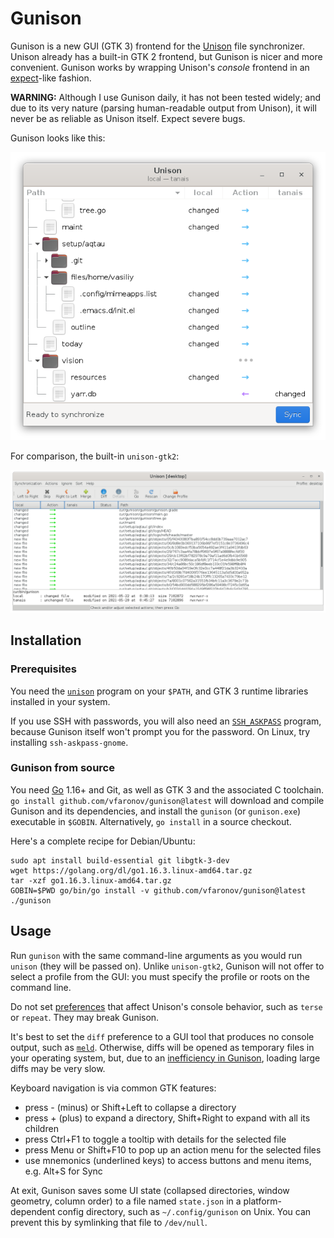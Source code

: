 # Gunison

Gunison is a new GUI (GTK 3) frontend for the [Unison][] file synchronizer.
Unison already has a built-in GTK 2 frontend, but Gunison is nicer and more
convenient. Gunison works by wrapping Unison's *console* frontend
in an [expect][]-like fashion.

**WARNING:** Although I use Gunison daily, it has not been tested widely; and
due to its very nature (parsing human-readable output from Unison), it will
never be as reliable as Unison itself. Expect severe bugs.

Gunison looks like this:

![Neat widgets, sync plan arranged into a collapsible tree][gunison.png]

For comparison, the built-in `unison-gtk2`:

![Flat list of items, many large buttons][unison.png]

[Unison]: https://www.cis.upenn.edu/~bcpierce/unison/
[expect]: https://en.wikipedia.org/wiki/Expect
[gunison.png]: tools/screenshots/gunison.png
[unison.png]: tools/screenshots/unison.png


## Installation

### Prerequisites

You need the [`unison`][] program on your `$PATH`, and GTK 3 runtime
libraries installed in your system.

If you use SSH with passwords, you will also need an [`SSH_ASKPASS`][]
program, because Gunison itself won't prompt you for the password. On Linux,
try installing `ssh-askpass-gnome`.

[`unison`]: https://github.com/bcpierce00/unison/wiki/Downloading-Unison
[`SSH_ASKPASS`]: https://man.openbsd.org/ssh#SSH_ASKPASS


### Gunison from source

You need [Go][] 1.16+ and Git, as well as GTK 3 and the associated C toolchain.
`go install github.com/vfaronov/gunison@latest` will download and compile
Gunison and its dependencies, and install the `gunison` (or `gunison.exe`)
executable in `$GOBIN`. Alternatively, `go install` in a source checkout.

Here's a complete recipe for Debian/Ubuntu:

```
sudo apt install build-essential git libgtk-3-dev
wget https://golang.org/dl/go1.16.3.linux-amd64.tar.gz
tar -xzf go1.16.3.linux-amd64.tar.gz
GOBIN=$PWD go/bin/go install -v github.com/vfaronov/gunison@latest
./gunison
```

[Go]: https://golang.org/


## Usage

Run `gunison` with the same command-line arguments as you would run `unison`
(they will be passed on). Unlike `unison-gtk2`, Gunison will not offer
to select a profile from the GUI: you must specify the profile or roots
on the command line.

Do not set [preferences][prefs] that affect Unison's console behavior, such as
`terse` or `repeat`. They may break Gunison.

It's best to set the `diff` preference to a GUI tool that produces no console
output, such as [`meld`][Meld]. Otherwise, diffs will be opened as temporary
files in your operating system, but, due to an [inefficiency in Gunison][],
loading large diffs may be very slow.

Keyboard navigation is via common GTK features:

* press - (minus) or Shift+Left to collapse a directory
* press + (plus) to expand a directory,
  Shift+Right to expand with all its children
* press Ctrl+F1 to toggle a tooltip with details for the selected file
* press Menu or Shift+F10 to pop up an action menu for the selected files
* use mnemonics (underlined keys) to access buttons and menu items,
  e.g. Alt+S for Sync

At exit, Gunison saves some UI state (collapsed directories, window geometry,
column order) to a file named `state.json` in a platform-dependent config
directory, such as `~/.config/gunison` on Unix. You can prevent this by
symlinking that file to `/dev/null`.

[prefs]: https://www.cis.upenn.edu/~bcpierce/unison/download/releases/stable/unison-manual.html#prefs
[Meld]: https://meldmerge.org/
[inefficiency in Gunison]: https://github.com/vfaronov/gunison/issues/1
